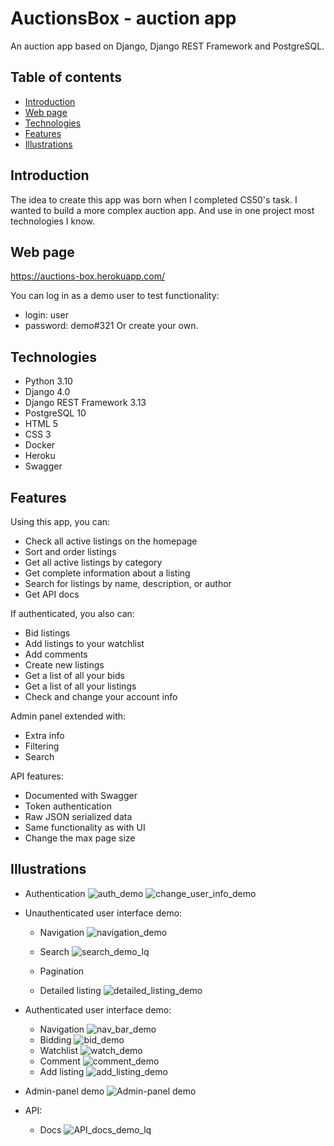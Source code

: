 # AuctionsBox - auction app
An auction app based on Django, Django REST Framework and PostgreSQL.

## Table of contents
* [Introduction](#introduction)
* [Web page](#web-page)
* [Technologies](#technologies)
* [Features](#features)
* [Illustrations](#illustrations)

## Introduction
The idea to create this app was born when I completed CS50's task. I wanted to build a more complex auction app. And use in one project most technologies I know.

## Web page
https://auctions-box.herokuapp.com/

You can log in as a demo user to test functionality:
- login: user
- password: demo#321
Or create your own.

## Technologies
- Python 3.10
- Django 4.0
- Django REST Framework 3.13
- PostgreSQL 10
- HTML 5
- CSS 3
- Docker
- Heroku
- Swagger

## Features
Using this app, you can:
- Check all active listings on the homepage
- Sort and order listings
- Get all active listings by category
- Get complete information about a listing
- Search for listings by name, description, or author
- Get API docs

If authenticated, you also can:
- Bid listings
- Add listings to your watchlist
- Add comments
- Create new listings
- Get a list of all your bids
- Get a list of all your listings
- Check and change your account info

Admin panel extended with:
- Extra info
- Filtering
- Search

API features:
- Documented with Swagger
- Token authentication
- Raw JSON serialized data
- Same functionality as with UI
- Change the max page size

## Illustrations
- Authentication
![auth_demo](https://user-images.githubusercontent.com/44866199/200441438-0213dcf1-d284-4045-bb51-2e2dd96c3de1.gif)
![change_user_info_demo](https://user-images.githubusercontent.com/44866199/200441452-2ad0e9d7-918c-4f7d-b2e2-5d73a54c25b0.gif)

- Unauthenticated user interface demo:
  - Navigation
  ![navigation_demo](https://user-images.githubusercontent.com/44866199/200444779-54affd1f-c446-4796-916f-00330c6d8604.gif)
  - Search
  ![search_demo_lq](https://user-images.githubusercontent.com/44866199/200446606-700ba73a-1c12-42d9-9672-cb25db1dd8eb.gif)
  - Pagination
  
  - Detailed listing
  ![detailed_listing_demo](https://user-images.githubusercontent.com/44866199/200447451-ca21d81b-5f37-4e20-8217-31b4d487dbff.gif)


- Authenticated user interface demo:
  - Navigation
  ![nav_bar_demo](https://user-images.githubusercontent.com/44866199/200440426-1d1dbe5a-1b38-4e93-a61c-2ea7785a87c9.gif)
  - Bidding
  ![bid_demo](https://user-images.githubusercontent.com/44866199/200440617-0f0f4bdf-8422-44a2-bdb4-14d55e0fde1d.gif)
  - Watchlist
  ![watch_demo](https://user-images.githubusercontent.com/44866199/200440707-d8c22d60-693e-4696-a929-1efd5676ac4c.gif)
  - Comment
  ![comment_demo](https://user-images.githubusercontent.com/44866199/200440784-ec319bdf-d4ee-449e-ab3c-a5c2708e6f39.gif)
  - Add listing
  ![add_listing_demo](https://user-images.githubusercontent.com/44866199/200441023-92758cda-c70e-458a-9430-ac18ba15f938.gif)

- Admin-panel demo
![Admin-panel demo](https://user-images.githubusercontent.com/44866199/190412901-a6578c1d-ed08-4381-8b77-cb36f1510d38.gif)

- API:
    - Docs
    ![API_docs_demo_lq](https://user-images.githubusercontent.com/44866199/200445769-b8dd64d5-156b-4f99-ab8a-b72e8e509f18.gif)

